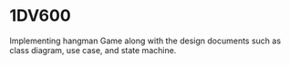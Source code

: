 # 1DV600
Implementing hangman Game along with the design documents such as class diagram, use case, and state machine.

